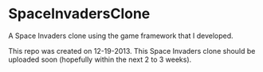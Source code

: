 SpaceInvadersClone
==================

A Space Invaders clone using the game framework that I developed.

This repo was created on 12-19-2013. This Space Invaders clone should be uploaded soon (hopefully within the next 2 to 3 weeks).
